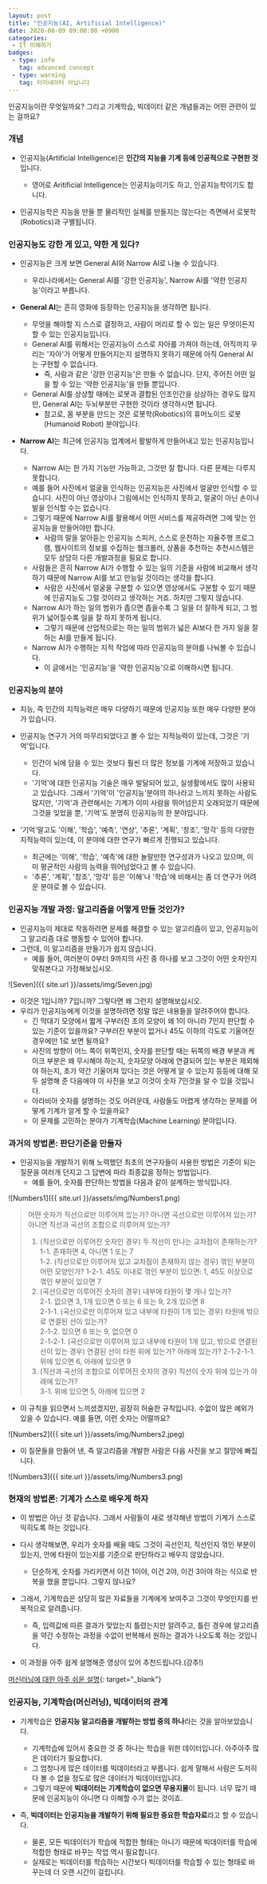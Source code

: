 ```yaml
---
layout: post
title: "인공지능(AI, Artificial Intelligence)"
date: 2020-08-09 09:00:00 +0900
categories: 
 - IT 이해하기
badges:
 - type: info
   tag: advanced concept
 - type: warning
   tag: 터미네이터 아닙니다
---
```


인공지능이란 무엇일까요? 그리고 기계학습, 빅데이터 같은 개념들과는 어떤 관련이 있는 걸까요?

<!--more-->

### **개념**
- 인공지능(Artificial Intelligence)은 **인간의 지능을 기계 등에 인공적으로 구현한 것**입니다.
  - 영어로 Aritificial Intelligence는 인공지능이기도 하고, 인공지능학이기도 합니다.
    
- 인공지능학은 지능을 만들 뿐 물리적인 실체를 만들지는 않는다는 측면에서 로봇학(Robotics)과 구별됩니다.

### **인공지능도 강한 게 있고, 약한 게 있다?**

- 인공지능은 크게 보면 General AI와 Narrow AI로 나눌 수 있습니다.
  - 우리나라에서는 General AI를 '강한 인공지능', Narrow AI를 '약한 인공지능'이라고 부릅니다.

- **General AI**는 흔히 영화에 등장하는 인공지능을 생각하면 됩니다. 
  - 무엇을 해야할 지 스스로 결정하고, 사람이 머리로 할 수 있는 일은 무엇이든지 할 수 있는 인공지능입니다.
  - General AI를 위해서는 인공지능이 스스로 자아를 가져야 하는데, 아직까지 우리는 '자아'가 어떻게 만들어지는지 설명하지 못하기 때문에 아직 General AI는 구현할 수 없습니다.
    - 즉, 사람과 같은 '강한 인공지능'은 만들 수 없습니다. 단지, 주어진 어떤 일을 할 수 있는 '약한 인공지능'을 만들 뿐입니다.
  - General AI를 상상할 때에는 로봇과 결합된 인조인간을 상상하는 경우도 많지만, General AI는 두뇌부분만 구현한 것이라 생각하시면 됩니다.
    - 참고로, 몸 부분을 만드는 것은 로봇학(Robotics)의 휴머노이드 로봇(Humanoid Robot) 분야입니다.

- **Narrow AI**는 최근에 인공지능 업계에서 활발하게 만들어내고 있는 인공지능입니다.
  - Narrow AI는 한 가지 기능만 가능하고, 그것만 잘 합니다. 다른 문제는 다루지 못합니다.
  - 예를 들어 사진에서 얼굴을 인식하는 인공지능은 사진에서 얼굴만 인식할 수 있습니다. 사진이 아닌 영상이나 그림에서는 인식하지 못하고, 얼굴이 아닌 손이나 발을 인식할 수는 없습니다.
  - 그렇기 때문에 Narrow AI를 활용해서 어떤 서비스를 제공하려면 그에 맞는 인공지능을 만들어야만 합니다.
    - 사람의 말을 알아듣는 인공지능 스피커, 스스로 운전하는 자율주행 프로그램, 웹사이트의 정보를 수집하는 웹크롤러, 상품을 추천하는 추천시스템은 모두 상당히 다른 개발과정을 필요로 합니다.
  - 사람들은 흔히 Narrow AI가 수행할 수 있는 일의 기준을 사람에 비교해서 생각하기 때문에 Narrow AI를 보고 만능일 것이라는 생각을 합니다.
    - 사람은 사진에서 얼굴을 구분할 수 있으면 영상에서도 구분할 수 있기 때문에 인공지능도 그럴 것이라고 생각하는 거죠. 하지만 그렇지 않습니다.
  - Narrow AI가 하는 일의 범위가 좁으면 좁을수록 그 일을 더 잘하게 되고, 그 범위가 넓어질수록 일을 잘 하지 못하게 됩니다.
    - 그렇기 때문에 산업적으로는 하는 일의 범위가 넓은 AI보다 한 가지 일을 잘하는 AI를 만들게 됩니다.
  - Narrow AI가 수행하는 지적 작업에 따라 인공지능의 분야를 나눠볼 수 있습니다.
    - 이 글에서는 '인공지능'을 '약한 인공지능'으로 이해하시면 됩니다.

### **인공지능의 분야**

- 지능, 즉 인간의 지적능력은 매우 다양하기 때문에 인공지능 또한 매우 다양한 분야가 있습니다.

- 인공지능 연구가 거의 마무리되었다고 볼 수 있는 지적능력이 있는데, 그것은 '기억'입니다.
  - 인간이 뇌에 담을 수 있는 것보다 훨씬 더 많은 정보를 기계에 저장하고 있습니다.
  - '기억'에 대한 인공지능 기술은 매우 발달되어 있고, 실생활에서도 많이 사용되고 있습니다. 그래서 '기억'이 '인공지능'분야의 하나라고 느끼지 못하는 사람도 많지만, '기억'과 관련해서는 기계가 이미 사람을 뛰어넘은지 오래되었기 때문에 그것을 잊었을 뿐, '기억'도 분명히 인공지능의 한 분야입니다.

- '기억'말고도 '이해', '학습', '예측', '연상', '추론', '계획', '창조', '망각' 등의 다양한 지적능력이 있는데, 이 분야에 대한 연구가 빠르게 진행되고 있습니다.
  - 최근에는 '이해', '학습', '예측'에 대한 놀랄만한 연구성과가 나오고 있으며, 이미 평균적인 사람의 능력을 뛰어넘었다고 볼 수 있습니다.
  - '추론', '계획', '창조', '망각' 등은 '이해'나 '학습'에 비해서는 좀 더 연구가 어려운 분야로 볼 수 있습니다.

### **인공지능 개발 과정: 알고리즘을 어떻게 만들 것인가?**

- 인공지능이 제대로 작동하려면 문제를 해결할 수 있는 알고리즘이 있고, 인공지능이 그 알고리즘 대로 행동할 수 있어야 합니다.
- 그런데, 이 알고리즘을 만들기가 쉽지 않습니다.
  - 예를 들어, 여러분이 0부터 9까지의 사진 중 하나를 보고 그것이 어떤 숫자인지 맞춰본다고 가정해보십시오.

![Seven]({{ site.url }}/assets/img/Seven.jpg)

  - 이것은 1입니까? 7입니까? 그렇다면 왜 그런지 설명해보십시오.
  - 우리가 인공지능에게 이것을 설명하려면 정말 많은 내용들을 알려주어야 합니다.
    - 긴 막대기 모양에서 짧게 구부러진 초의 모양이 왜 1이 아니라 7인지 판단할 수 있는 기준이 있을까요? 구부러진 부분이 없거나 45도 이하의 각도로 기울어진 경우에만 1로 보면 될까요?
    - 사진의 방향이 어느 쪽이 위쪽인지, 숫자를 판단할 때는 뒤쪽의 배경 부분과 케이크 부분은 왜 무시해야 하는지, 숫자모양 아래에 연결되어 있는 부분은 제외해야 하는지, 초가 약간 기울어져 있다는 것은 어떻게 알 수 있는지 등등에 대해 모두 설명해 준 다음에야 이 사진을 보고 이것이 숫자 7인것을 알 수 있을 것입니다.
    - 아라비아 숫자를 설명하는 것도 어려운데, 사람들도 어렵게 생각하는 문제를 어떻게 기계가 알게 할 수 있을까요?
    - 이 문제를 고민하는 분야가 기계학습(Machine Learning) 분야입니다.

### **과거의 방법론: 판단기준을 만들자**
  
- 인공지능을 개발하기 위해 노력했던 최초의 연구자들이 사용한 방법은 기준이 되는 질문을 여러개 던지고 그 답변에 따라 최종값을 정하는 방법입니다.
  - 예를 들어, 숫자를 판단하는 방법을 다음과 같이 설계하는 방식입니다.

![Numbers1]({{ site.url }}/assets/img/Numbers1.png)

> 어떤 숫자가 직선으로만 이루어져 있는가? 아니면 곡선으로만 이루어져 있는가? 아니면 직선과 곡선의 조합으로 이루어져 있는가?  
>   1. (직선으로만 이루어진 숫자인 경우) 두 직선이 만나는 교차점이 존재하는가?  
>     1-1. 존재하면 4, 아니면 1 또는 7  
>     1-2. (직선으로만 이루어져 있고 교차점이 존재하지 않는 경우) 꺾인 부분이 어떤 모양인가?
>       1-2-1. 45도 이내로 꺾인 부분이 있으면: 1, 45도 이상으로 꺾인 부분이 있으면 7  
>   2. (곡선으로만 이루어진 숫자의 경우) 내부에 타원이 몇 개나 있는가?  
>     2-1. 없으면 3, 1개 있으면 0 또는 6 또는 9, 2개 있으면 8  
>     2-1-1. (곡선으로만 이루어져 있고 내부에 타원이 1개 있는 경우) 타원에 밖으로 연결된 선이 있는가?  
>       2-1-2. 있으면 6 또는 9, 없으면 0  
>       2-1-2-1. (곡선으로만 이루어져 있고 내부에 타원이 1개 있고, 밖으로 연결된 선이 있는 경우) 연결된 선이 타원 위에 있는가? 아래에 있는가?
>       2-1-2-1-1. 위에 있으면 6, 아래에 있으면 9
>   3. (직선과 곡선의 조합으로 이루어진 숫자의 경우) 직선이 숫자 위에 있는가 아래에 있는가?  
>       3-1. 위에 있으면 5, 아래에 있으면 2  
      
  - 이 규칙을 읽으면서 느끼셨겠지만, 굉장히 허술한 규칙입니다. 수없이 많은 예외가 있을 수 있습니다. 예를 들면, 이런 숫자는 어떨까요?

![Numbers2]({{ site.url }}/assets/img/Numbers2.jpeg)

  - 이 질문들을 만들어 낸, 즉 알고리즘을 개발한 사람은 다음 사진을 보고 절망에 빠집니다.

![Numbers3]({{ site.url }}/assets/img/Numbers3.png)

### **현재의 방법론: 기계가 스스로 배우게 하자**

- 이 방법은 아닌 것 같습니다. 그래서 사람들이 새로 생각해낸 방법이 기계가 스스로 익히도록 하는 것입니다.
- 다시 생각해보면, 우리가 숫자를 배울 때도 그것이 곡선인지, 직선인지 꺾인 부분이 있는지, 안에 타원이 있는지를 기준으로 판단하라고 배우지 않았습니다.
  - 단순하게, 숫자를 가리키면서 이건 1이야, 이건 2야, 이건 3이야 하는 식으로 반복을 했을 뿐입니다. 그렇지 않나요?

- 그래서, 기계학습은 상당히 많은 자료들을 기계에게 보여주고 그것이 무엇인지를 반복적으로 알려줍니다.
  - 즉, 입력값에 따른 결과가 맞았는지 틀렸는지만 알려주고, 틀린 경우에 알고리즘을 약간 수정하는 과정을 수없이 반복해서 원하는 결과가 나오도록 하는 것입니다.
- 이 과정을 아주 쉽게 설명해준 영상이 있어 추천드립니다.(강추!)

[머신러닝에 대한 아주 쉬운 설명](https://www.youtube.com/watch?v=mqaATsYP6j0){: target="_blank"}  

### **인공지능, 기계학습(머신러닝), 빅데이터의 관계**

- 기계학습은 **인공지능 알고리즘을 개발하는 방법 중의 하나**라는 것을 알아보았습니다.
  - 기계학습에 있어서 중요한 것 중 하나는 학습을 위한 데이터입니다. 아주아주 많은 데이터가 필요합니다.
  - 그 엄청나게 많은 데이터를 빅데이터라고 부릅니다. 쉽게 말해서 사람은 도저히 다 볼 수 없을 정도로 많은 데이터가 빅데이터입니다.
  - 그렇기 때문에 **빅데이터는 기계학습이 없으면 무용지물**이 됩니다. 너무 많기 때문에 인공지능이 아니면 다 이해할 수가 없는 것이죠.

- 즉, **빅데이터는 인공지능을 개발하기 위해 필요한 중요한 학습자료**라고 할 수 있습니다.
  - 물론, 모든 빅데이터가 학습에 적합한 형태는 아니기 때문에 빅데이터를 학습에 적합한 형태로 바꾸는 작업 역시 필요합니다.
  - 실제로는 빅데이터를 학습하는 시간보다 빅데이터를 학습할 수 있는 형태로 바꾸는데 더 오랜 시간이 걸립니다.